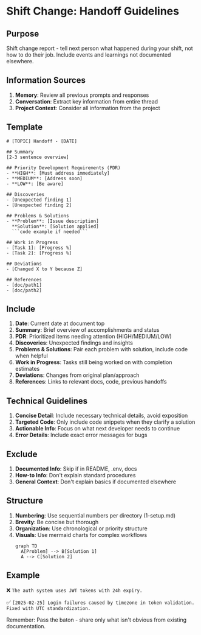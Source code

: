 # Shift Change: Handoff Guidelines

## Purpose
Shift change report - tell next person what happened during your shift, not how to do their job. Include events and learnings not documented elsewhere.

## Information Sources
1. **Memory**: Review all previous prompts and responses
2. **Conversation**: Extract key information from entire thread
3. **Project Context**: Consider all information from the project

## Template
```
# [TOPIC] Handoff - [DATE]

## Summary
[2-3 sentence overview]

## Priority Development Requirements (PDR)
- **HIGH**: [Must address immediately]
- **MEDIUM**: [Address soon]
- **LOW**: [Be aware]

## Discoveries
- [Unexpected finding 1]
- [Unexpected finding 2]

## Problems & Solutions
- **Problem**: [Issue description]
  **Solution**: [Solution applied]
  ```code example if needed```

## Work in Progress
- [Task 1]: [Progress %]
- [Task 2]: [Progress %]

## Deviations
- [Changed X to Y because Z]

## References
- [doc/path1]
- [doc/path2]
```

## Include
1. **Date**: Current date at document top
2. **Summary**: Brief overview of accomplishments and status
3. **PDR**: Prioritized items needing attention (HIGH/MEDIUM/LOW)
4. **Discoveries**: Unexpected findings and insights
5. **Problems & Solutions**: Pair each problem with solution, include code when helpful
6. **Work in Progress**: Tasks still being worked on with completion estimates
7. **Deviations**: Changes from original plan/approach
8. **References**: Links to relevant docs, code, previous handoffs

## Technical Guidelines
1. **Concise Detail**: Include necessary technical details, avoid exposition
2. **Targeted Code**: Only include code snippets when they clarify a solution
3. **Actionable Info**: Focus on what next developer needs to continue
4. **Error Details**: Include exact error messages for bugs

## Exclude
1. **Documented Info**: Skip if in README, .env, docs
2. **How-to Info**: Don't explain standard procedures
3. **General Context**: Don't explain basics if documented elsewhere

## Structure
1. **Numbering**: Use sequential numbers per directory (1-setup.md)
2. **Brevity**: Be concise but thorough
3. **Organization**: Use chronological or priority structure
4. **Visuals**: Use mermaid charts for complex workflows
   ```mermaid
   graph TD
     A[Problem] --> B[Solution 1]
     A --> C[Solution 2]
   ```

## Example
❌ `The auth system uses JWT tokens with 24h expiry.`

✅ `[2025-02-25] Login failures caused by timezone in token validation. Fixed with UTC standardization.`

Remember: Pass the baton - share only what isn't obvious from existing documentation.